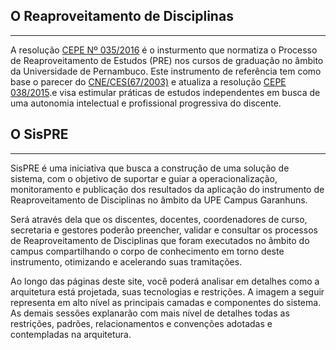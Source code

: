 ## **O Reaproveitamento de Disciplinas**

---

A resolução [CEPE Nº 035/2016](https://github.com/lapes-upe/sisrep-api/blob/main/docs/assets/parecer_ces_067_03.pdf) é o insturmento que normatiza o Processo de Reaproveitamento de Estudos (PRE) nos cursos de graduação no âmbito da Universidade de Pernambuco. Este instrumento de referência tem como base o parecer do [CNE/CES(67/2003)](https://github.com/lapes-upe/sisrep-api/blob/main/docs/assets/resolucao_035_2016.pdf) e atualiza a resolução [CEPE 038/2015](https://github.com/lapes-upe/sisrep-api/blob/main/docs/assets/resolucao_038_2015.pdf).e visa estimular práticas de estudos independentes em busca de uma autonomia intelectual e profissional progressiva do discente.

## **O SisPRE**

---

SisPRE é uma iniciativa que busca a construção de uma solução de sistema, com o objetivo de suportar e guiar a operacionalização, monitoramento e publicação dos resultados da aplicação do instrumento de Reaproveitamento de Disciplinas no âmbito da UPE Campus Garanhuns.

Será através dela que os discentes, docentes, coordenadores de curso, secretaria e gestores poderão preencher, validar e consultar os processos de Reaproveitamento de Disciplinas que foram executados no âmbito do campus compartilhando o corpo de conhecimento em torno deste instrumento, otimizando e acelerando suas tramitações.

Ao longo das páginas deste site, você poderá analisar em detalhes como a arquitetura está projetada, suas tecnologias e restrições. A imagem a seguir representa em alto nível as principais camadas e componentes do sistema. As demais sessões explanarão com mais nível de detalhes todas as restrições, padrões, relacionamentos e convenções adotadas e contempladas na arquitetura.

